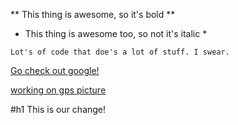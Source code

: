** This thing is awesome, so it's bold **
* This thing is awesome too, so not it's italic *

```
Lot's of code that doe's a lot of stuff. I swear.
```
[Go check out google!](www.google.com)

[working on gps picture](gps.jpg)

#h1 This is our change!
